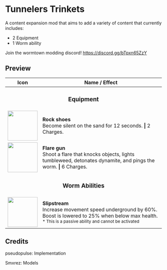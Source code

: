 # Tunnelers Trinkets

A content expansion mod that aims to add a variety of content that currently includes:
- 2 Equipment
- 1 Worm ability

Join the wormtown modding discord! https://discord.gg/bTpxn65ZzY

## Preview 

<table>
	<thead>
		<tr>
			<th>Icon</th>
			<th>Name / Effect</th>
		</tr>
	</thead>
	<tbody>
		<tr>
			<td colspan="2" align="center"><h3>Equipment</h3></td>
		</tr>
		<tr>
			<td><img src="https://i.postimg.cc/DwkwXBh6/Silent-Shoes-1.png" width="96"></td>
			<td>
				<b>Rock shoes</b>
				<br>
				Become silent on the sand for 12 seconds. <b>|</b> 2 Charges.
			</td>
		</tr>
		<tr>
			<td><img src="https://i.postimg.cc/xd0Wzb4q/Flare-Gun-2.png" width="96"></td>
			<td>
				<b>Flare gun</b>
				<br>
				Shoot a flare that knocks objects, lights tumbleweed, detonates dynamite, and pings the worm. <b>|</b> 6 Charges.
			</td>
		</tr>
		<tr>
			<td colspan="2" align="center"><h3>Worm Abilities</h3></td>
		</tr>
		<tr>
			<td><img src="https://i.postimg.cc/dtrfL13p/Slipstream.png" width="96"></td>
			<td>
				<b>Slipstream</b>
				<br>
				Increase movement speed underground by 60%. Boost is lowered to 25% when below max health.
				<br/>
				<small>* This is a passive ability and cannot be activated</small>
			</td>
		</tr>
	</tbody>
</table>

## Credits

pseudopulse: Implementation

Smxrez: Models